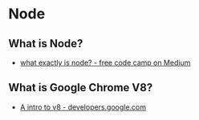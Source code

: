 # Node

## What is Node?
- [what exactly is node? - free code camp on Medium](https://medium.freecodecamp.org/what-exactly-is-node-js-ae36e97449f5)

## What is Google Chrome V8?

- [A intro to v8 - developers.google.com](https://developers.google.com/v8/intro)